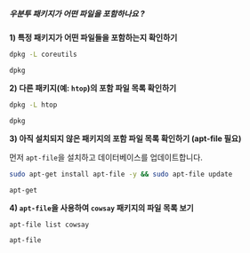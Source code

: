##### 우분투 패키지가 어떤 파일을 포함하나요 ? #####

**1) 특정 패키지가 어떤 파일들을 포함하는지 확인하기**

```bash
dpkg -L coreutils
```

```tech
dpkg
```

**2) 다른 패키지(예: `htop`)의 포함 파일 목록 확인하기**

```bash
dpkg -L htop
```

```tech
dpkg
```

**3) 아직 설치되지 않은 패키지의 포함 파일 목록 확인하기 (apt-file 필요)**

먼저 `apt-file`을 설치하고 데이터베이스를 업데이트합니다.
```bash
sudo apt-get install apt-file -y && sudo apt-file update
```

```tech
apt-get
```

**4) `apt-file`을 사용하여 `cowsay` 패키지의 파일 목록 보기**

```bash
apt-file list cowsay
```

```tech
apt-file
```

